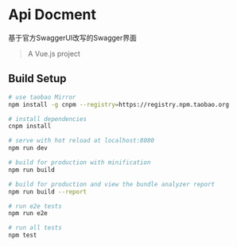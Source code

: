 # Api Docment 

基于官方SwaggerUI改写的Swagger界面

> A Vue.js project

## Build Setup

``` bash
# use taobao Mirror
npm install -g cnpm --registry=https://registry.npm.taobao.org

# install dependencies
cnpm install

# serve with hot reload at localhost:8080
npm run dev

# build for production with minification
npm run build

# build for production and view the bundle analyzer report
npm run build --report

# run e2e tests
npm run e2e

# run all tests
npm test

```
